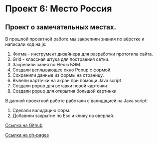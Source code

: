 # Проект 6: Место Россия

## Проект о замечательных местах.
В прошлой проектной работе мы закрепили знания по вёрстке и написали код на js:
1. Фигма - инструмент дизайнера для разработки прототипа сайта.
2. Grid - классная штука для постраения сетки.
3. Закрепили зания по Flex и БЭМ.
4. Создали всплывающее окно Popup с формой.
5. Сохранили данные из формы на страницу.
6. Вывели карточки на экран при помощи Java script
7. Создали popup для вставки новой карточки
8. Создали popup для открытия большой картинки

В данной проектной работе работали с валидацией на Java script:
1. Сделали валидацию форм.
2. Добавили закрытие по Esc и клику на оверлай.


[Ссылка на Github](https://github.com/fedoretseg/mesto.git)

[Ссылка на gh-pages](https://fedoretseg.github.io/mesto/)
